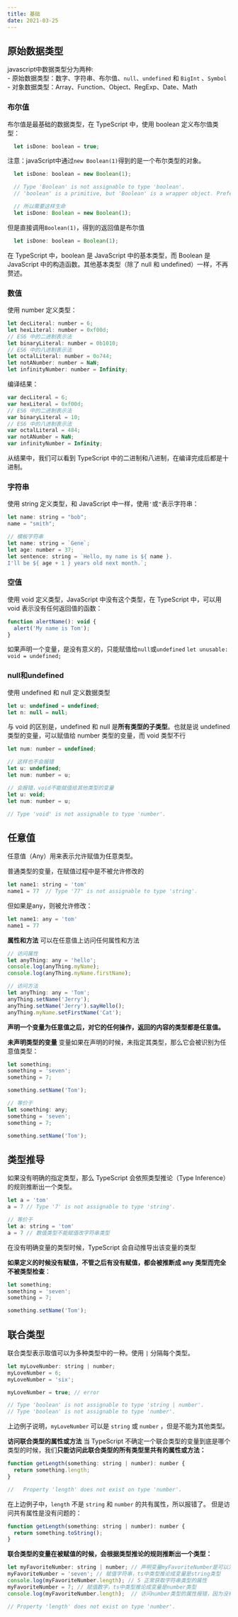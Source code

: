 ```yaml
---
title: 基础
date: 2021-03-25
---
```


## 原始数据类型
  javascript中数据类型分为两种:<br>
    - 原始数据类型：数字、字符串、布尔值、`null`、`undefined` 和 `BigInt` 、`Symbol`<br>
    - 对象数据类型：Array、Function、Object、RegExp、Date、Math
  
  ### 布尔值
  布尔值是最基础的数据类型，在 TypeScript 中，使用 boolean 定义布尔值类型：
  ```js
    let isDone: boolean = true;
  ```
  注意：javaScript中通过`new Boolean(1)`得到的是一个布尔类型的对象。
  ```js
    let isDone: boolean = new Boolean(1);

    // Type 'Boolean' is not assignable to type 'boolean'.
    // 'boolean' is a primitive, but 'Boolean' is a wrapper object. Prefer using 'boolean' when possible.

    // 所以需要这样生命
    let isDone: Boolean = new Boolean(1);
  ```
  但是直接调用`Boolean(1)`，得到的返回值是布尔值
  ```js
    let isDone: boolean = Boolean(1);
  ```
  在 TypeScript 中，boolean 是 JavaScript 中的基本类型，而 Boolean 是 JavaScript 中的构造函数。其他基本类型（除了 null 和 undefined）一样，不再赘述。

  ### 数值
  使用 number 定义类型：
  ```js
  let decLiteral: number = 6;
  let hexLiteral: number = 0xf00d;
  // ES6 中的二进制表示法
  let binaryLiteral: number = 0b1010;
  // ES6 中的八进制表示法
  let octalLiteral: number = 0o744;
  let notANumber: number = NaN;
  let infinityNumber: number = Infinity;
  ```
  编译结果：
  ```js
  var decLiteral = 6;
  var hexLiteral = 0xf00d;
  // ES6 中的二进制表示法
  var binaryLiteral = 10;
  // ES6 中的八进制表示法
  var octalLiteral = 484;
  var notANumber = NaN;
  var infinityNumber = Infinity;
  ```
  从结果中，我们可以看到 TypeScript 中的二进制和八进制，在编译完成后都是十进制。

  ### 字符串
  使用 string 定义类型，和 JavaScript 中一样，使用`'`或`"`表示字符串：
  ```js
  let name: string = "bob";
  name = "smith";

  // 模板字符串
  let name: string = `Gene`;
  let age: number = 37;
  let sentence: string = `Hello, my name is ${ name }.
  I'll be ${ age + 1 } years old next month.`;
  ```

  ### 空值
  使用 void 定义类型，JavaScript 中没有这个类型，在 TypeScript 中，可以用 void 表示没有任何返回值的函数：
  ```js
  function alertName(): void {
    alert('My name is Tom');
  }
  ```
  如果声明一个变量，是没有意义的，只能赋值给`null`或`undefined`
  `let unusable: void = undefined;`

  ### null和undefined
  使用 undefined 和 null 定义数据类型
  ```js
  let u: undefined = undefined;
  let n: null = null;
  ```
  与 void 的区别是，undefined 和 null 是**所有类型的子类型**。也就是说 undefined 类型的变量，可以赋值给 number 类型的变量，而 void 类型不行
  ```js
  let num: number = undefined;

  // 这样也不会报错
  let u: undefined;
  let num: number = u;

  // 会报错，void不能赋值给其他类型的变量
  let u: void;
  let num: number = u;

  // Type 'void' is not assignable to type 'number'.
  ```

## 任意值
  任意值（Any）用来表示允许赋值为任意类型。

  普通类型的变量，在赋值过程中是不被允许修改的
  ``` js
  let name1: string = 'tom'
  name1 = 77  // Type '77' is not assignable to type 'string'.
  ```
  但如果是any，则被允许修改：
  ``` js
  let name1: any = 'tom'
  name1 = 77 
  ```
  **属性和方法**
  可以在任意值上访问任何属性和方法
  ```js
  // 访问属性
  let anyThing: any = 'hello';
  console.log(anyThing.myName);
  console.log(anyThing.myName.firstName);

  // 访问方法
  let anyThing: any = 'Tom';
  anyThing.setName('Jerry');
  anyThing.setName('Jerry').sayHello();
  anyThing.myName.setFirstName('Cat');
  ```

  **声明一个变量为任意值之后，对它的任何操作，返回的内容的类型都是任意值。**

  **未声明类型的变量**
  变量如果在声明的时候，未指定其类型，那么它会被识别为任意值类型：
  ```js
  let something;
  something = 'seven';
  something = 7;

  something.setName('Tom');

  // 等价于
  let something: any;
  something = 'seven';
  something = 7;

  something.setName('Tom');
  ```

## 类型推导
如果没有明确的指定类型，那么 TypeScript 会依照类型推论（Type Inference）的规则推断出一个类型。

```js
let a = 'tom'
a = 7 // Type '7' is not assignable to type 'string'.

// 等价于 
let a: string = 'tom'
a = 7 // 数值类型不能赋值改字符串类型
```

在没有明确变量的类型时候，TypeScript 会自动推导出该变量的类型

**如果定义的时候没有赋值，不管之后有没有赋值，都会被推断成 any 类型而完全不被类型检查**：
```js
let something;
something = 'seven';
something = 7;

something.setName('Tom');
```

## 联合类型
联合类型表示取值可以为多种类型中的一种。使用 `|` 分隔每个类型。
```js
let myLoveNumber: string | number;
myLoveNumber = 6;
myLoveNumber = 'six';

myLoveNumber = true; // error

// Type 'boolean' is not assignable to type 'string | number'.
// Type 'boolean' is not assignable to type 'number'.
```
上边例子说明，`myLoveNumber` 可以是 `string` 或 `number` ，但是不能为其他类型。

**访问联合类型的属性或方法**
当 TypeScript 不确定一个联合类型的变量到底是哪个类型的时候，我们**只能访问此联合类型的所有类型里共有的属性或方法：**

```js
function getLength(something: string | number): number {
  return something.length;
}

//   Property 'length' does not exist on type 'number'.
```
在上边例子中，`length` 不是 `string` 和 `number` 的共有属性，所以报错了。
但是访问共有属性是没有问题的：

```js
function getLength(something: string | number): number {
  return something.toString();
}
```

**联合类型的变量在被赋值的时候，会根据类型推论的规则推断出一个类型：**

```js
let myFavoriteNumber: string | number; // 声明变量myFavoriteNumber是可以为string或number类型
myFavoriteNumber = 'seven'; // 赋值字符串，ts中类型推论成变量是string类型
console.log(myFavoriteNumber.length); // 5 正常获取字符串类型的属性
myFavoriteNumber = 7; // 赋值数字，ts中类型推论成变量是number类型
console.log(myFavoriteNumber.length);  // 访问number类型的属性报错，因为没有length属性

// Property 'length' does not exist on type 'number'.
```